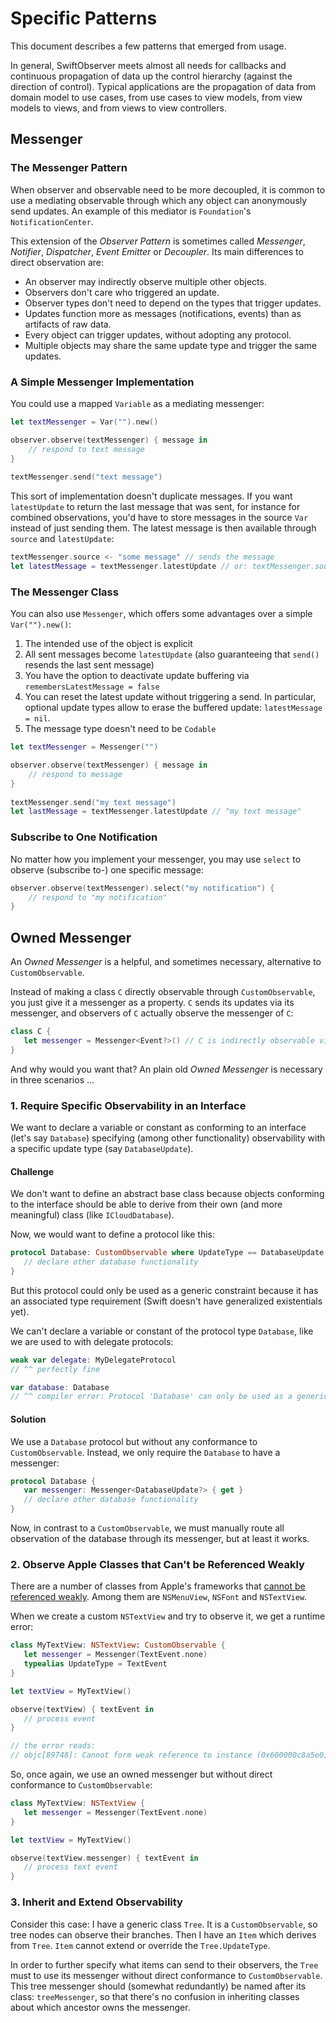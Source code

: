 # Specific Patterns

This document describes a few patterns that emerged from usage.

In general, SwiftObserver meets almost all needs for callbacks and continuous propagation of data up the control hierarchy (against the direction of control). Typical applications are the propagation of data from domain model to use cases, from use cases to view models, from view models to views, and from views to view controllers.

## Messenger

### The Messenger Pattern

When observer and observable need to be more decoupled, it is common to use a mediating observable through which any object can anonymously send updates. An example of this mediator is `Foundation`'s `NotificationCenter`.

This extension of the *Observer Pattern* is sometimes called *Messenger*, *Notifier*, *Dispatcher*, *Event Emitter* or *Decoupler*. Its main differences to direct observation are:

- An observer may indirectly observe multiple other objects.
- Observers don't care who triggered an update.
- Observer types don't need to depend on the types that trigger updates.
- Updates function more as messages (notifications, events) than as artifacts of raw data.
- Every object can trigger updates, without adopting any protocol.
- Multiple objects may share the same update type and trigger the same updates.

### A Simple Messenger Implementation

You could use a mapped `Variable` as a mediating messenger:

~~~swift
let textMessenger = Var("").new()

observer.observe(textMessenger) { message in
    // respond to text message
}
    
textMessenger.send("text message")
~~~

This sort of implementation doesn't duplicate messages. If you want `latestUpdate` to return the last message that was sent, for instance for combined observations, you'd have to store messages in the source `Var` instead of just sending them. The latest message is then available through `source` and `latestUpdate`:

~~~swift
textMessenger.source <- "some message" // sends the message
let latestMessage = textMessenger.latestUpdate // or: textMessenger.source.value
~~~

### The Messenger Class

You can also use `Messenger`, which offers some advantages over a simple `Var("").new()`:

1. The intended use of the object is explicit
2. All sent messages become `latestUpdate` (also guaranteeing that `send()` resends the last sent message)
3. You have the option to deactivate update buffering via `remembersLatestMessage = false`
4. You can reset the latest update without triggering a send. In particular, optional update types allow to erase the buffered update: `latestMessage = nil`.
5. The message type doesn't need to be `Codable`

~~~swift
let textMessenger = Messenger("")

observer.observe(textMessenger) { message in
    // respond to message
}
        
textMessenger.send("my text message")
let lastMessage = textMessenger.latestUpdate // "my text message"
~~~

### Subscribe to One Notification

No matter how you implement your messenger, you may use `select` to observe (subscribe to-) one specific message:

~~~swift
observer.observe(textMessenger).select("my notification") {
    // respond to "my notification"
}
~~~

## Owned Messenger

An *Owned Messenger* is a helpful, and sometimes necessary, alternative to `CustomObservable`.

Instead of making a class `C` directly observable through `CustomObservable`, you just give it a messenger as a property. `C` sends its updates via its messenger, and observers of `C` actually observe the messenger of `C`:

~~~swift
class C {
   let messenger = Messenger<Event?>() // C is indirectly observable via messenger
}
~~~

And why would you want that? An plain old *Owned Messenger* is necessary in three scenarios ...

### 1. Require Specific Observability in an Interface

We want to declare a variable or constant as conforming to an interface (let's say `Database`) specifying (among other functionality) observability with a specific update type (say `DatabaseUpdate`).

#### Challenge

We don't want to define an abstract base class because objects conforming to the interface should be able to derive from their own (and more meaningful) class (like `ICloudDatabase`).

Now, we would want to define a protocol like this:

~~~swift
protocol Database: CustomObservable where UpdateType == DatabaseUpdate {
   // declare other database functionality
}
~~~

But this protocol could only be used as a generic constraint because it has an associated type requirement (Swift doesn't have generalized existentials yet).

We can't declare a variable or constant of the protocol type `Database`, like we are used to with delegate protocols:

~~~swift
weak var delegate: MyDelegateProtocol
// ^^ perfectly fine

var database: Database
// ^^ compiler error: Protocol 'Database' can only be used as a generic constraint because it has Self or associated type requirements
~~~

#### Solution

We use a `Database` protocol but without any conformance to `CustomObservable`. Instead, we only require the `Database` to have a messenger:

~~~swift
protocol Database {
   var messenger: Messenger<DatabaseUpdate?> { get }
   // declare other database functionality
}
~~~

Now, in contrast to a `CustomObservable`, we must manually route all observation of the database through its messenger, but at least it works.

### 2. Observe Apple Classes that Can't be Referenced Weakly

There are a number of classes from Apple's frameworks that [cannot be referenced weakly](https://developer.apple.com/library/archive/releasenotes/ObjectiveC/RN-TransitioningToARC/Introduction/Introduction.html#//apple_ref/doc/uid/TP40011226-CH1-SW17). Among them are `NSMenuView`, `NSFont` and `NSTextView`.

When we create a custom `NSTextView` and try to observe it, we get a runtime error:

~~~swift
class MyTextView: NSTextView: CustomObservable {
   let messenger = Messenger(TextEvent.none)
   typealias UpdateType = TextEvent
}

let textView = MyTextView()

observe(textView) { textEvent in
   // process event
}

// the error reads:
// objc[89748]: Cannot form weak reference to instance (0x600000c8a5e0) of class NSTextView. It is possible that this object was over-released, or is in the process of deallocation.
~~~

So, once again, we use an owned messenger but without direct conformance to `CustomObservable`:

~~~swift
class MyTextView: NSTextView {
   let messenger = Messenger(TextEvent.none)
}

let textView = MyTextView()

observe(textView.messenger) { textEvent in
   // process text event
}
~~~

### 3. Inherit and Extend Observability

Consider this case: I have a generic class `Tree`. It is a `CustomObservable`, so tree nodes can observe their branches. Then I have an `Item` which derives from `Tree`. `Item` cannot extend or override the `Tree.UpdateType`.

In order to further specify what items can send to their observers, the `Tree` must to use its messenger without direct conformance to `CustomObservable`. This tree messenger should (somewhat redundantly) be named after its class: `treeMessenger`, so that there's no confusion in inheriting classes about which ancestor owns the messenger.